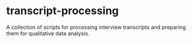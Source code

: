 # transcript-processing

A collection of scripts for processing interview transcripts and preparing them for qualitative data analysis.
